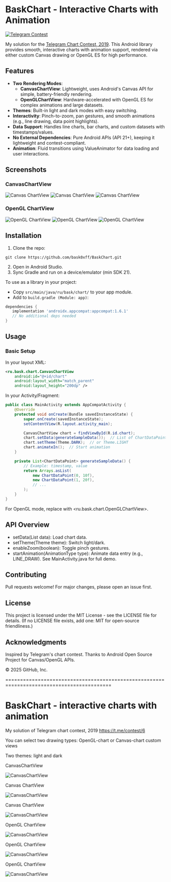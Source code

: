 # BaskChart - Interactive Charts with Animation

[![Telegram Contest](https://img.shields.io/badge/Telegram-Contest-0088cc.svg)](https://t.me/contest/6)

My solution for the [Telegram Chart Contest, 2019](https://t.me/contest/6). This Android library provides smooth, interactive charts with animation support, rendered via either custom Canvas drawing or OpenGL ES for high performance.

## Features

- **Two Rendering Modes**:
  - **CanvasChartView**: Lightweight, uses Android's Canvas API for simple, battery-friendly rendering.
  - **OpenGLChartView**: Hardware-accelerated with OpenGL ES for complex animations and large datasets.
- **Themes**: Built-in light and dark modes with easy switching.
- **Interactivity**: Pinch-to-zoom, pan gestures, and smooth animations (e.g., line drawing, data point highlights).
- **Data Support**: Handles line charts, bar charts, and custom datasets with timestamps/values.
- **No External Dependencies**: Pure Android APIs (API 21+), keeping it lightweight and contest-compliant.
- **Animation**: Fluid transitions using ValueAnimator for data loading and user interactions.

## Screenshots

### CanvasChartView

![Canvas ChartView](https://i.imgur.com/YaZu8RE.jpg)
![Canvas ChartView](https://i.imgur.com/xz6mp10.jpg)
![Canvas ChartView](https://i.imgur.com/d7xQruj.jpg)

### OpenGL ChartView

![OpenGL ChartView](https://i.imgur.com/6LMDn0D.jpg)
![OpenGL ChartView](https://i.imgur.com/tl8Z1aa.jpg)
![OpenGL ChartView](https://i.imgur.com/F00Ix6v.jpg)

## Installation

1. Clone the repo:
```
git clone https://github.com/bask0xff/BaskChart.git
```
2. Open in Android Studio.
3. Sync Gradle and run on a device/emulator (min SDK 21).

To use as a library in your project:
- Copy `src/main/java/ru/bask/chart/` to your app module.
- Add to `build.gradle (Module: app)`:
```groovy
dependencies {
   implementation 'androidx.appcompat:appcompat:1.6.1'
   // No additional deps needed
}
```
## Usage
### Basic Setup
In your layout XML:
```xml
<ru.bask.chart.CanvasChartView
    android:id="@+id/chart"
    android:layout_width="match_parent"
    android:layout_height="200dp" />
```
In your Activity/Fragment:
```java
public class MainActivity extends AppCompatActivity {
    @Override
    protected void onCreate(Bundle savedInstanceState) {
        super.onCreate(savedInstanceState);
        setContentView(R.layout.activity_main);

        CanvasChartView chart = findViewById(R.id.chart);
        chart.setData(generateSampleData());  // List of ChartDataPoint
        chart.setTheme(Theme.DARK);  // or Theme.LIGHT
        chart.animateIn();  // Start animation
    }

    private List<ChartDataPoint> generateSampleData() {
        // Example: timestamp, value
        return Arrays.asList(
            new ChartDataPoint(0, 10f),
            new ChartDataPoint(1, 20f),
            // ...
        );
    }
}
```
For OpenGL mode, replace with <ru.bask.chart.OpenGLChartView>.
## API Overview
- setData(List<ChartDataPoint> data): Load chart data.
- setTheme(Theme theme): Switch light/dark.
- enableZoom(boolean): Toggle pinch gestures.
- startAnimation(AnimationType type): Animate data entry (e.g., LINE_DRAW).
See MainActivity.java for full demo.
## Contributing
Pull requests welcome! For major changes, please open an issue first.
## License
This project is licensed under the MIT License - see the LICENSE file for details.
(If no LICENSE file exists, add one: MIT for open-source friendliness.)
## Acknowledgments
Inspired by Telegram's chart contest.
Thanks to Android Open Source Project for Canvas/OpenGL APIs.

© 2025 GitHub, Inc.



==========================================================================================

# BaskChart - interactive charts with animation

My solution of Telegram chart contest, 2019 https://t.me/contest/6

You can select two drawing types: OpenGL-chart or Canvas-chart custom views

Two themes: light and dark

CanvasChartView

![CanvasChartView](https://i.imgur.com/YaZu8RE.jpg)

Canvas ChartView

![CanvasChartView](https://i.imgur.com/xz6mp10.jpg)

Canvas ChartView

![CanvasChartView](https://i.imgur.com/d7xQruj.jpg)

OpenGL ChartView

![CanvasChartView](https://i.imgur.com/6LMDn0D.jpg)

OpenGL ChartView

![CanvasChartView](https://i.imgur.com/tl8Z1aa.jpg)

OpenGL ChartView

![CanvasChartView](https://i.imgur.com/F00Ix6v.jpg)

